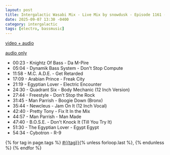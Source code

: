 ```yaml
---
layout: post
title: Intergalactic Wasabi Mix - Live Mix by snowdusk - Episode 1161 - aNONradio.net - 2025/09/06 
date: 2025-09-07 13:30 -0400
category: intergalactic 
tags: [electro, bassmusic]
---
```


[video + audio](https://toobnix.org/w/9jUMiHYWV5SniwfZydjMgU)

[audio only](/audio/202509062300_snowdusk.mp3)

* 00:23 - Knightz Of Bass - Da M-Pire
* 05:04 - Dynamik Bass System - Don't Stop Compute
* 11:58 - M.C. A.D.E. - Get Retarded
* 17:09 - Arabian Prince - Freak City
* 21:19 - Egyptian Lover - Electric Encounter
* 24:30 - Quadrant Six - Body Mechanic (12 Inch Version)
* 27:44 - Freestyle - Don't Stop the Rock
* 31:45 - Man Parrish - Boogie Down (Bronx)
* 35:44 - Newcleus - Jam On It (12 Inch Vocal)
* 42:40 - Pretty Tony - Fix It In the Mix
* 44:57 - Man Parrish - Man Made
* 47:40 - B.O.S.E. - Don't Knock It (Till You Try It)
* 51:30 - The Egyptian Lover - Egypt Egypt
* 54:34 - Cybotron - R-9

<p>
  {% for tag in page.tags %}
  <a class="post" href="/tag/{{tag}}">#{{tag}}</a>{% unless forloop.last %}, {% endunless %}
  {% endfor %}
</p>
